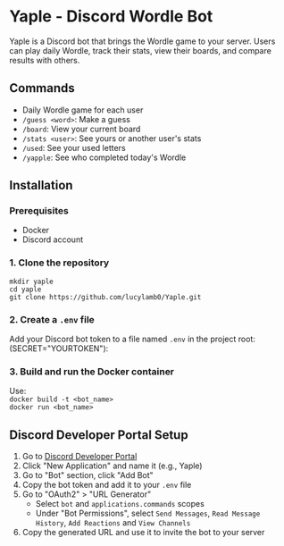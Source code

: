 # Yaple - Discord Wordle Bot

Yaple is a Discord bot that brings the Wordle game to your server. Users can play daily Wordle, track their stats, view their boards, and compare results with others.

## Commands

- Daily Wordle game for each user
- `/guess <word>`: Make a guess
- `/board`: View your current board
- `/stats <user>`: See yours or another user's stats
- `/used`: See your used letters
- `/yapple`: See who completed today's Wordle

## Installation

### Prerequisites

- Docker
- Discord account

### 1. Clone the repository
`mkdir yaple`<br/>
`cd yaple`<br/>
`git clone https://github.com/lucylamb0/Yaple.git`<br/>

### 2. Create a `.env` file

Add your Discord bot token to a file named `.env` in the project root: (SECRET="YOURTOKEN"):

### 3. Build and run the Docker container
Use:<br/>`docker build -t <bot_name>`<br/>
`docker run <bot_name>`

## Discord Developer Portal Setup

1. Go to [Discord Developer Portal](https://discord.com/developers/applications)
2. Click "New Application" and name it (e.g., Yaple)
3. Go to "Bot" section, click "Add Bot"
4. Copy the bot token and add it to your `.env` file
5. Go to "OAuth2" > "URL Generator"
   - Select `bot` and `applications.commands` scopes
   - Under "Bot Permissions", select `Send Messages`, `Read Message History`, `Add Reactions` and `View Channels`
6. Copy the generated URL and use it to invite the bot to your server
